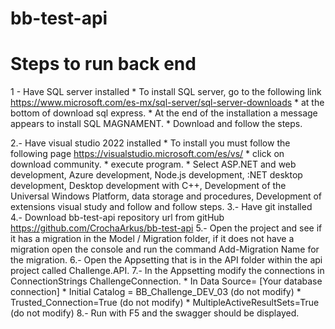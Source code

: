 # bb-test-api
# Steps to run back end
1 - Have SQL server installed
        * To install SQL server, go to the following link https://www.microsoft.com/es-mx/sql-server/sql-server-downloads 
        * at the bottom of download sql express.
        * At the end of the installation a message appears to install SQL MAGNAMENT.
        * Download and follow the steps.

2.-  Have visual studio 2022 installed
        * To install you must follow the following page https://visualstudio.microsoft.com/es/vs/
        * click on download community.
        * execute program.
        * Select ASP.NET and web development, Azure development, Node.js development, :NET desktop development, Desktop development with C++, Development of the Universal Windows Platform, data storage and procedures, Development of extensions visual study and follow and follow steps.
3.- Have git installed
4.- Download bb-test-api repository url from gitHub https://github.com/CrochaArkus/bb-test-api
5.- Open the project and see if it has a migration in the Model / Migration folder, if it does not have a migration open the console and run the command Add-Migration Name for the migration.
6.- Open the Appsetting that is in the API folder within the api project called Challenge.API.
7.- In the Appsetting modify the connections in ConnectionStrings ChallengeConnection.
        * In Data Source= [Your database connection]
        * Initial Catalog = BB_Challenge_DEV_03 (do not modify)
        * Trusted_Connection=True (do not modify)
        * MultipleActiveResultSets=True (do not modify)
8.- Run with F5 and the swagger should be displayed.

